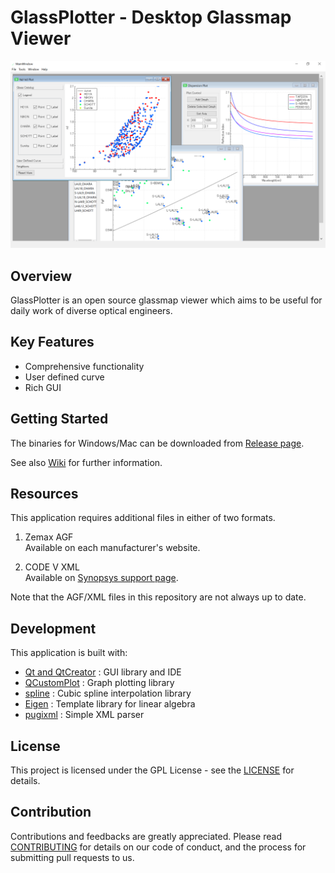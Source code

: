 # GlassPlotter - Desktop Glassmap Viewer

![MDI](image/Screenshot_MDI.png)

## Overview
GlassPlotter is an open source glassmap viewer which aims to be useful for daily work of diverse optical engineers.

## Key Features
- Comprehensive functionality
- User defined curve
- Rich GUI

## Getting Started 
The binaries for Windows/Mac can be downloaded from [Release page](https://github.com/heterophyllus/glassplotter/releases/latest).

See also [Wiki](https://github.com/heterophyllus/glassplotter/wiki) for further information.

## Resources
This application requires additional files in either of two formats.

1. Zemax AGF  
   Available on each manufacturer's website. 

2. CODE V XML  
   Available on [Synopsys support page](https://www.synopsys.com/optical-solutions/support/support-glass-catalog.html).

Note that the AGF/XML files in this repository are not always up to date.

## Development
This application is built with:
- [Qt and QtCreator](https://www.qt.io) : GUI library and IDE
- [QCustomPlot](https://www.qcustomplot.com) : Graph plotting library
- [spline](https://github.com/ttk592/spline) : Cubic spline interpolation library
- [Eigen](http://eigen.tuxfamily.org/index.php?title=Main_Page) : Template library for linear algebra
- [pugixml](https://github.com/zeux/pugixml) : Simple XML parser


## License
This project is licensed under the GPL License - see the [LICENSE](LICENSE.md) for details.

## Contribution
Contributions and feedbacks are greatly appreciated.
Please read [CONTRIBUTING](CONTRIBUTING.md) for details on our code of conduct, and the process for submitting pull requests to us.
